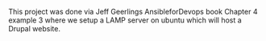 This project was done via Jeff Geerlings AnsibleforDevops book Chapter 4 example 3 where we setup a LAMP server on ubuntu which will host a Drupal website.

